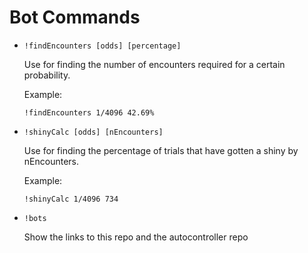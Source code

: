 # Bot Commands
- `!findEncounters [odds] [percentage]`

    Use for finding the number of encounters required for a certain probability.

    Example:

    `!findEncounters 1/4096 42.69%`
- `!shinyCalc [odds] [nEncounters]`

  Use for finding the percentage of trials that have gotten a shiny by nEncounters.

  Example:

  `!shinyCalc 1/4096 734`

- `!bots`

  Show the links to this repo and the autocontroller repo

